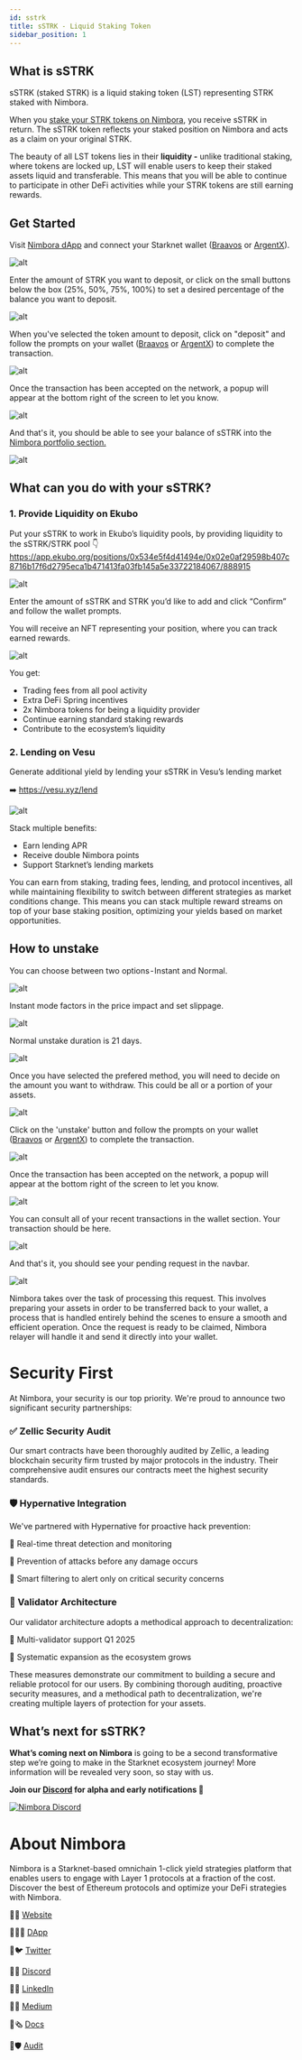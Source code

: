 ```yaml
---
id: sstrk
title: sSTRK - Liquid Staking Token
sidebar_position: 1
---
```


## What is sSTRK

sSTRK (staked STRK) is a liquid staking token (LST) representing STRK staked with Nimbora.

When you [stake your STRK tokens on Nimbora](https://app.nimbora.io/stake/), you receive sSTRK in return. The sSTRK token reflects your staked position on Nimbora and acts as a claim on your original STRK.

The beauty of all LST tokens lies in their **liquidity -** unlike traditional staking, where tokens are locked up, LST will enable users to keep their staked assets liquid and transferable. This means that you will be able to continue to participate in other DeFi activities while your STRK tokens are still earning rewards.

## Get Started

Visit [Nimbora dApp](https://app.nimbora.io/stake/) and connect your Starknet wallet ([Braavos](https://braavos.app/) or [ArgentX](https://argent.xyz/)).

![alt](../../../../static/content/stake_strk/get%20started.png)

Enter the amount of STRK you want to deposit, or click on the small buttons below the box (25%, 50%, 75%, 100%) to set a desired percentage of the balance you want to deposit.

![alt](../../../../static/content/stake_strk/deposit%20amount.png)

When you've selected the token amount to deposit, click on "deposit" and follow the prompts on your wallet ([Braavos](https://braavos.app/) or [ArgentX](https://argent.xyz/)) to complete the transaction.

![alt](../../../../static/content/stake_strk/deposit_wallet.png)

Once the transaction has been accepted on the network, a popup will appear at the bottom right of the screen to let you know.

![alt](../../../../static/content/stake_strk/deposit_confirm.png)

And that's it, you should be able to see your balance of sSTRK into the [Nimbora portfolio section.](https://app.nimbora.io/portfolio/)

![alt](../../../../static/content/stake_strk/deposit_portfolio.png)

## What can you do with your sSTRK?

### 1. Provide Liquidity on Ekubo

Put your sSTRK to work in Ekubo’s liquidity pools, by providing liquidity to the sSTRK/STRK pool 👇
 https://app.ekubo.org/positions/0x534e5f4d41494e/0x02e0af29598b407c8716b17f6d2795eca1b471413fa03fb145a5e33722184067/888915

![alt](../../../../static/content/stake_strk/ekubo_add.png)



Enter the amount of sSTRK and STRK you’d like to add and click “Confirm” and follow the wallet prompts.

You will receive an NFT representing your position, where you can track earned rewards.

![alt](../../../../static/content/stake_strk/ekubo_position.png)

You get:

- Trading fees from all pool activity
- Extra DeFi Spring incentives
- 2x Nimbora tokens for being a liquidity provider
- Continue earning standard staking rewards
- Contribute to the ecosystem’s liquidity

### 2. Lending on Vesu

Generate additional yield by lending your sSTRK in Vesu’s lending market

➡️ https://vesu.xyz/lend

![alt](../../../../static/content/stake_strk/vesu.png)

Stack multiple benefits:

- Earn lending APR
- Receive double Nimbora points
- Support Starknet’s lending markets

You can earn from staking, trading fees, lending, and protocol incentives, all while maintaining flexibility to switch between different strategies as market conditions change. This means you can stack multiple reward streams on top of your base staking position, optimizing your yields based on market opportunities.

## How to unstake

You can choose between two options - Instant and Normal.

![alt](../../../../static/content/stake_strk/instant.png)

Instant mode factors in the price impact and set slippage.

![alt](../../../../static/content/stake_strk/instant%20amount.png)

Normal unstake duration is 21 days.

![alt](../../../../static/content/stake_strk/normal.png)

Once you have selected the prefered method, you will need to decide on the amount you want to withdraw.  This could be all or a portion of your assets.

![alt](../../../../static/content/stake_strk/normal%20amount.png)

Click on the 'unstake' button and follow the prompts on your wallet ([Braavos](https://braavos.app/) or [ArgentX](https://argent.xyz/)) to complete the transaction.

![alt](../../../../static/content/stake_strk/unstake_wallet.png)

Once the transaction has been accepted on the network, a popup will appear at the bottom right of the screen to let you know.

![alt](../../../../static/content/stake_strk/unstake_confirm.png)

You can consult all of your recent transactions in the wallet section. Your transaction should be here.

![alt](../../../../static/content/stake_strk/unstake_modal.png) 

And that's it, you should see your pending request in the navbar.

![alt](../../../../static/content/stake_strk/unstake_pending.png)

Nimbora takes over the task of processing this request. This involves preparing your assets in order to be transferred back to your wallet, a process that is handled entirely behind the scenes to ensure a smooth and efficient operation. Once the request is ready to be claimed, Nimbora relayer will handle it and send it directly into your wallet.

# **Security First**

At Nimbora, your security is our top priority. We're proud to announce two significant security partnerships:

### **✅ Zellic Security Audit**

Our smart contracts have been thoroughly audited by Zellic, a leading blockchain security firm trusted by major protocols in the industry. Their comprehensive audit ensures our contracts meet the highest security standards.

### **🛡️ Hypernative Integration**

We've partnered with Hypernative for proactive hack prevention:

🔹 Real-time threat detection and monitoring

🔹 Prevention of attacks before any damage occurs

🔹 Smart filtering to alert only on critical security concerns

### 🔄 Validator Architecture

Our validator architecture adopts a methodical approach to decentralization:

🔹 Multi-validator support Q1 2025 

🔹 Systematic expansion as the ecosystem grows

These measures demonstrate our commitment to building a secure and reliable protocol for our users. By combining thorough auditing, proactive security measures, and a methodical path to decentralization, we're creating multiple layers of protection for your assets.

## What’s next for sSTRK?

**What’s coming next on Nimbora** is going to be a second transformative step we’re going to make in the Starknet ecosystem journey! More information will be revealed very soon, so stay with us.

**Join our [Discord](http://discord.gg/nimbora) for alpha and early notifications 🚀**

[![Nimbora Discord](../../../../static/content/stategy_sstrk/Discord.png)](https://discord.gg/nimbora)

# **About Nimbora**

Nimbora is a Starknet-based omnichain 1-click yield strategies platform that enables users to engage with Layer 1 protocols at a fraction of the cost. Discover the best of Ethereum protocols and optimize your DeFi strategies with Nimbora.

🐧🌐 [Website](https://www.nimbora.io/)

🐧👨‍💻 [DApp](https://app.nimbora.io/)

🐧🐦 [Twitter](https://twitter.com/Nimbora_)

🐧👋 [Discord](http://discord.gg/nimbora)

🐧💼 [LinkedIn](https://www.linkedin.com/company/nimbora/)

🐧📖 [Medium](https://medium.com/@Nimbora)

🐧🗞️ [Docs](https://docs.nimbora.io/)

🐧🛡 [Audit](https://github.com/0xSpaceShard/nimbora_audit_report_yield_dex/blob/main/Nimbora%20Audit%20Report.pdf)